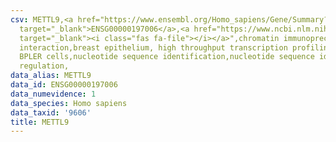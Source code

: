 ```yaml
---
csv: METTL9,<a href="https://www.ensembl.org/Homo_sapiens/Gene/Summary?db=core;g=ENSG00000197006"
  target="_blank">ENSG00000197006</a>,<a href="https://www.ncbi.nlm.nih.gov/pubmed/22863008"
  target="_blank"><i class="fas fa-file"></i></a>",chromatin immunoprecipitation assay,direct
  interaction,breast epithelium, high throughput transcription profiling by microarray,
  BPLER cells,nucleotide sequence identification,nucleotide sequence identification,transcriptional
  regulation,
data_alias: METTL9
data_id: ENSG00000197006
data_numevidence: 1
data_species: Homo sapiens
data_taxid: '9606'
title: METTL9
---
```

